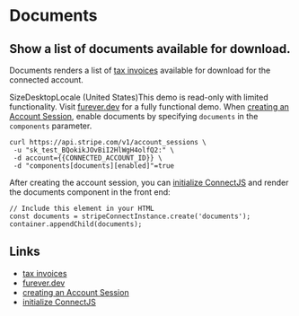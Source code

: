 # Documents

## Show a list of documents available for download.

Documents renders a list of [tax
invoices](https://support.stripe.com/topics/tax-invoices) available for download
for the connected account.

SizeDesktopLocale (United States)This demo is read-only with limited
functionality. Visit [furever.dev](https://furever.dev/) for a fully functional
demo.
When [creating an Account
Session](https://docs.stripe.com/api/account_sessions/create), enable documents
by specifying `documents` in the `components` parameter.

```
curl https://api.stripe.com/v1/account_sessions \
 -u "sk_test_BQokikJOvBiI2HlWgH4olfQ2:" \
 -d account={{CONNECTED_ACCOUNT_ID}} \
 -d "components[documents][enabled]"=true
```

After creating the account session, you can [initialize
ConnectJS](https://docs.stripe.com/connect/get-started-connect-embedded-components#account-sessions)
and render the documents component in the front end:

```
// Include this element in your HTML
const documents = stripeConnectInstance.create('documents');
container.appendChild(documents);
```

## Links

- [tax invoices](https://support.stripe.com/topics/tax-invoices)
- [furever.dev](https://furever.dev)
- [creating an Account
Session](https://docs.stripe.com/api/account_sessions/create)
- [initialize
ConnectJS](https://docs.stripe.com/connect/get-started-connect-embedded-components#account-sessions)